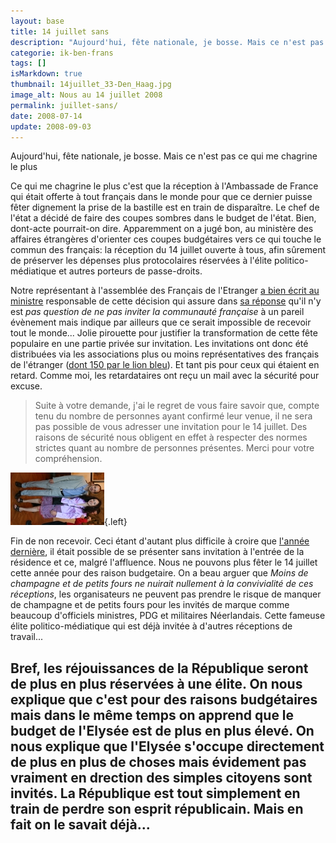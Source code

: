```yaml
---
layout: base
title: 14 juillet sans
description: "Aujourd'hui, fête nationale, je bosse. Mais ce n'est pas ce qui me chagrine le plus"
categorie: ik-ben-frans
tags: []
isMarkdown: true
thumbnail: 14juillet_33-Den_Haag.jpg
image_alt: Nous au 14 juillet 2008
permalink: juillet-sans/
date: 2008-07-14
update: 2008-09-03
---
```


Aujourd'hui, fête nationale, je bosse. Mais ce n'est pas ce qui me chagrine le plus

Ce qui me chagrine le plus c'est que la réception à l'Ambassade de France qui était offerte à tout français dans le monde pour que ce dernier puisse fêter dignement la prise de la bastille est en train de disparaître. Le chef de l'état a décidé de faire des coupes sombres dans le budget de l'état. Bien, dont-acte pourrait-on dire. Apparemment on a jugé bon, au ministère des affaires étrangères d'orienter ces coupes budgétaires vers ce qui touche le commun des français: la réception du 14 juillet ouverte à tous, afin sûrement de préserver les dépenses plus protocolaires réservées à l'élite politico-médiatique et autres porteurs de passe-droits.

Notre représentant à l'assemblée des Français de l'Etranger [a bien écrit au ministre](http://blog.re/me-in-amsterdam/files/data/2008-06-03%20-%20AFE%2014%20JUILLET%20-%20MAE%20MINISTRE_pdf.pdf) responsable de cette décision qui assure dans [sa réponse](http://blog.re/me-in-amsterdam/files/data/2008-06-20%20-%20AFE%2014%20JUILLET%20-%20MAE%20REPONSE%20MINISTRE_pdf.pdf) qu'il n'y est *pas question de ne pas inviter la communauté française* à un pareil évènement mais indique par ailleurs que ce serait impossible de recevoir tout le monde... Jolie pirouette pour justifier la transformation de cette fête populaire en une partie privée sur invitation. Les invitations ont donc été distribuées via les associations plus ou moins représentatives des français de l'étranger ([dont 150 par le lion bleu](http://www.lelionbleu.nl/?p=27)). Et tant pis pour ceux qui étaient en retard. Comme moi, les retardataires ont reçu un mail avec la sécurité pour excuse.

> Suite à votre demande, j'ai le regret de vous faire savoir que, compte tenu du nombre de personnes ayant confirmé leur venue, il ne sera pas possible de vous adresser une invitation pour le 14 juillet.
> Des raisons de sécurité nous obligent en effet à respecter des normes strictes quant au nombre de personnes présentes.
> Merci pour votre compréhension.

![Nous au 14 juillet 2008](14juillet_33-Den_Haag.jpg){.left}

Fin de non recevoir. Ceci étant d'autant plus difficile à croire que [l'année dernière](/juillet-batave), il était possible de se présenter sans invitation à l'entrée de la résidence et ce, malgré l'affluence. Nous ne pouvons plus fêter le 14 juillet cette année pour des raison budgetaire. On a beau arguer que *Moins de champagne et de petits fours ne nuirait nullement à la convivialité de ces réceptions*, les organisateurs ne peuvent pas prendre le risque de manquer de champagne et de petits fours pour les invités de marque comme beaucoup d'officiels ministres, PDG et militaires Néerlandais. Cette fameuse élite politico-médiatique qui est déjà invitée à d'autres réceptions de travail...


Bref, les réjouissances de la République seront de plus en plus réservées à une élite. On nous explique que c'est pour des raisons budgétaires mais dans le même temps on apprend que le budget de l'Elysée est de plus en plus élevé. On nous explique que l'Elysée s'occupe directement de plus en plus de choses mais évidement pas vraiment en drection des simples citoyens sont invités. La République est tout simplement en train de perdre son esprit républicain. Mais en fait on le savait déjà...
---
<!-- post notes:
http://www.mfe.org/default.aspx?sid=17183
--->
